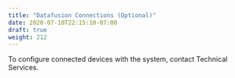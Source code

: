 ```yaml
---
title: "Datafusion Connections (Optional)"
date: 2020-07-10T22:15:10-07:00
draft: true
weight: 212
---
```


To configure connected devices with the system, contact Technical Services.
